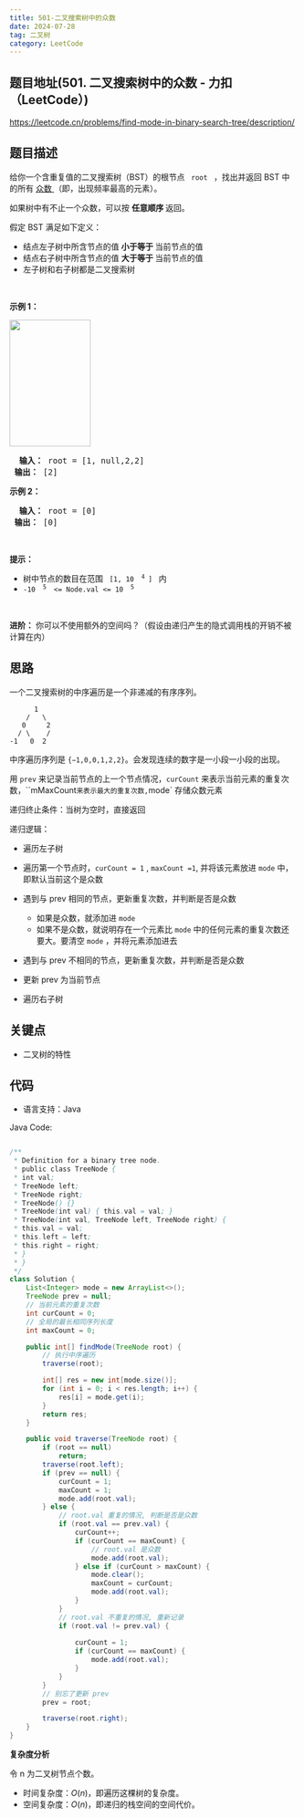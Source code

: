 ```yaml
---
title: 501-二叉搜索树中的众数
date: 2024-07-28
tag: 二叉树
category: LeetCode
---
```


## 题目地址(501. 二叉搜索树中的众数 - 力扣（LeetCode）)

https://leetcode.cn/problems/find-mode-in-binary-search-tree/description/

## 题目描述

<p> 给你一个含重复值的二叉搜索树（BST）的根节点 <code> root </code> ，找出并返回 BST 中的所有 <a href="https://baike.baidu.com/item/%E4%BC%97%E6%95%B0/44796" target="_blank"> 众数 </a>（即，出现频率最高的元素）。</p>

<p> 如果树中有不止一个众数，可以按 <strong> 任意顺序 </strong> 返回。</p>

<p> 假定 BST 满足如下定义：</p>

<ul>
	<li> 结点左子树中所含节点的值 <strong> 小于等于 </strong> 当前节点的值 </li>
	<li> 结点右子树中所含节点的值 <strong> 大于等于 </strong> 当前节点的值 </li>
	<li> 左子树和右子树都是二叉搜索树 </li>
</ul>

<p>&nbsp; </p>

<p> <strong> 示例 1：</strong> </p>
<img alt="" src="https://assets.leetcode.com/uploads/2021/03/11/mode-tree.jpg" style="width: 142px; height: 222px;">
<pre> <strong> 输入：</strong> root = [1, null,2,2]
<strong> 输出：</strong> [2]
</pre>

<p> <strong> 示例 2：</strong> </p>

<pre> <strong> 输入：</strong> root = [0]
<strong> 输出：</strong> [0]
</pre>

<p>&nbsp; </p>

<p> <strong> 提示：</strong> </p>

<ul>
	<li> 树中节点的数目在范围 <code> [1, 10 <sup> 4 </sup>] </code> 内 </li>
	<li> <code>-10 <sup> 5 </sup> &lt;= Node.val &lt;= 10 <sup> 5 </sup> </code> </li>
</ul>

<p>&nbsp; </p>

<p> <strong> 进阶：</strong> 你可以不使用额外的空间吗？（假设由递归产生的隐式调用栈的开销不被计算在内）</p>

## 思路

一个二叉搜索树的中序遍历是一个非递减的有序序列。

```
      1
    /   \
   0     2
  / \    /
-1   0  2
```

中序遍历序列是 `{−1,0,0,1,2,2}`。会发现连续的数字是一小段一小段的出现。

用 `prev` 来记录当前节点的上一个节点情况，`curCount` 来表示当前元素的重复次数，``mMaxCount` 来表示最大的重复次数, `mode` 存储众数元素

递归终止条件：当树为空时，直接返回

递归逻辑：

- 遍历左子树

- 遍历第一个节点时，`curCount = 1` , `maxCount =1`, 并将该元素放进 `mode` 中，即默认当前这个是众数
- 遇到与 prev 相同的节点，更新重复次数，并判断是否是众数
  - 如果是众数，就添加进 `mode`
  - 如果不是众数，就说明存在一个元素比 `mode` 中的任何元素的重复次数还要大。要清空 `mode` ，并将元素添加进去
- 遇到与 prev 不相同的节点，更新重复次数，并判断是否是众数
- 更新 prev 为当前节点
- 遍历右子树

## 关键点

-  二叉树的特性

## 代码

- 语言支持：Java

Java Code:

```java

/**
 * Definition for a binary tree node.
 * public class TreeNode {
 * int val;
 * TreeNode left;
 * TreeNode right;
 * TreeNode() {}
 * TreeNode(int val) { this.val = val; }
 * TreeNode(int val, TreeNode left, TreeNode right) {
 * this.val = val;
 * this.left = left;
 * this.right = right;
 * }
 * }
 */
class Solution {
    List<Integer> mode = new ArrayList<>();
    TreeNode prev = null;
    // 当前元素的重复次数
    int curCount = 0;
    // 全局的最长相同序列长度
    int maxCount = 0;

    public int[] findMode(TreeNode root) {
        // 执行中序遍历
        traverse(root);

        int[] res = new int[mode.size()];
        for (int i = 0; i < res.length; i++) {
            res[i] = mode.get(i);
        }
        return res;
    }

    public void traverse(TreeNode root) {
        if (root == null)
            return;
        traverse(root.left);
        if (prev == null) {
            curCount = 1;
            maxCount = 1;
            mode.add(root.val);
        } else {
            // root.val 重复的情况, 判断是否是众数
            if (root.val == prev.val) {
                curCount++;
                if (curCount == maxCount) {
                    // root.val 是众数
                    mode.add(root.val);
                } else if (curCount > maxCount) {
                    mode.clear();
                    maxCount = curCount;
                    mode.add(root.val);
                }
            }
            // root.val 不重复的情况, 重新记录
            if (root.val != prev.val) {
                
                curCount = 1;
                if (curCount == maxCount) {
                    mode.add(root.val);
                }
            }
        }
        // 别忘了更新 prev
        prev = root;

        traverse(root.right);
    }
}

```


**复杂度分析**

令 n 为二叉树节点个数。

- 时间复杂度：$O(n)$，即遍历这棵树的复杂度。
- 空间复杂度：$O(n)$，即递归的栈空间的空间代价。

